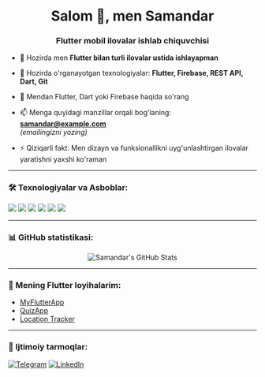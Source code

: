 <h1 align="center">Salom 👋, men Samandar</h1>
<h3 align="center">Flutter mobil ilovalar ishlab chiquvchisi</h3>

- 🔭 Hozirda men **Flutter bilan turli ilovalar ustida ishlayapman**

- 🌱 Hozirda o'rganayotgan texnologiyalar: **Flutter, Firebase, REST API, Dart, Git**

- 💬 Mendan Flutter, Dart yoki Firebase haqida so'rang

- 📫 Menga quyidagi manzillar orqali bog'laning: **samandar@example.com**  
  *(emailingizni yozing)*

- ⚡ Qiziqarli fakt: Men dizayn va funksionallikni uyg'unlashtirgan ilovalar yaratishni yaxshi ko'raman

---

### 🛠️ Texnologiyalar va Asboblar:

<p>
  <img src="https://img.shields.io/badge/Dart-0175C2?style=for-the-badge&logo=dart&logoColor=white"/>
  <img src="https://img.shields.io/badge/Flutter-02569B?style=for-the-badge&logo=flutter&logoColor=white"/>
  <img src="https://img.shields.io/badge/Firebase-FFCA28?style=for-the-badge&logo=firebase&logoColor=black"/>
  <img src="https://img.shields.io/badge/Android-3DDC84?style=for-the-badge&logo=android&logoColor=white"/>
  <img src="https://img.shields.io/badge/Xcode-147EFB?style=for-the-badge&logo=xcode&logoColor=white"/>
  <img src="https://img.shields.io/badge/Git-F05032?style=for-the-badge&logo=git&logoColor=white"/>
</p>

---

### 📊 GitHub statistikasi:

<p align="center">
  <img src="https://github-readme-stats.vercel.app/api?username=YOUR_USERNAME&show_icons=true&theme=radical" alt="Samandar's GitHub Stats" />
</p>

---

### 📱 Mening Flutter loyihalarim:
- [MyFlutterApp](https://github.com/YOUR_USERNAME/MyFlutterApp)
- [QuizApp](https://github.com/YOUR_USERNAME/QuizApp)
- [Location Tracker](https://github.com/YOUR_USERNAME/location_tracker_flutter)

---

### 💬 Ijtimoiy tarmoqlar:

[![Telegram](https://img.shields.io/badge/Telegram-2CA5E0?style=for-the-badge&logo=telegram&logoColor=white)](https://t.me/YOUR_TELEGRAM)
[![LinkedIn](https://img.shields.io/badge/LinkedIn-0077B5?style=for-the-badge&logo=linkedin&logoColor=white)](https://linkedin.com/in/YOUR_LINKEDIN)

